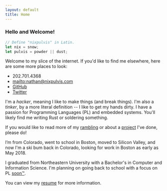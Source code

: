 ```yaml
---
layout: default
title: Home
---
```


### Hello and Welcome!

```rust
// Define "nixpulvis" in Latin.
let nix = snow;
let pulvis = powder || dust;
```

Welcome to my slice of the internet. If you'd like to find me elsewhere, here
are some more places to look:

- 202.701.4368
- <mailto:nathan@nixpulvis.com>
- [GitHub](https://github.com/nixpulvis)
- [Twitter](https://twitter.com/nixpulvis)

I'm a *hacker*, meaning I like to make things (and break things). I'm also a
*tinker*, by a more literal definition -- I like to get my hands dirty. I have
a passion for Programming Languages (PL) and embedded systems. You'll likely
find me writing Rust or soldering something.

If you would like to read more of my [rambling](/ramblings) or about a
[project](/projects) I've done, please do!

I’m from Colorado, went to school in Boston, moved to Silicon Valley, and now
I'm a ski bum back in Colorado, looking for work in Boston as early as May
2018.

I graduated from Northeastern University with a Bachelor's in Computer and
Information Science. I'm planning on going back to school with a focus on PL
[soon™](https://gaming.stackexchange.com/questions/23112/where-did-soon-originate).

You can view my [resume](/resume) for more information.

